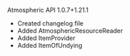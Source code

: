 Atmospheric API 1.0.7+1.21.1
- Created changelog file
- Added AtmosphericResourceReader
- Added ItemProvider
- Added ItemOfUndying
